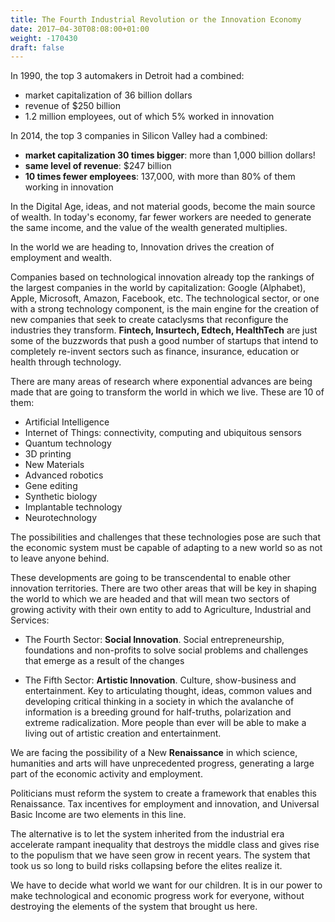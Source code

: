 ```yaml
---
title: The Fourth Industrial Revolution or the Innovation Economy
date: 2017–04-30T08:08:00+01:00
weight: -170430
draft: false
---
```


In 1990, the top 3 automakers in Detroit had a combined:
- market capitalization of 36 billion dollars 
- revenue of $250 billion 
- 1.2 million employees, out of which 5% worked in innovation

In 2014, the top 3  companies in Silicon Valley had a combined:
- **market capitalization 30 times bigger**: more than 1,000 billion dollars!
- **same level of revenue**: $247 billion
- **10 times fewer employees**: 137,000, with more than 80% of them working in innovation

In the Digital Age, ideas, and not material goods, become the main source of wealth. In today's economy, far fewer workers are needed to generate the same income, and the value of the wealth generated multiplies.

In the world we are heading to, Innovation drives the creation of employment and wealth.

Companies based on technological innovation already top the rankings of the largest companies in the world by capitalization: Google (Alphabet), Apple, Microsoft, Amazon, Facebook, etc. The technological sector, or one with a strong technology component, is the main engine for the creation of new companies that seek to create cataclysms that reconfigure the industries they transform. **Fintech, Insurtech, Edtech, HealthTech** are just some of the buzzwords that push a good number of startups that intend to completely re-invent sectors such as finance, insurance, education or health through technology.

There are many areas of research where exponential advances are being made that are going to transform the world in which we live. These are 10 of them:

- Artificial Intelligence
- Internet of Things: connectivity, computing and ubiquitous sensors
- Quantum technology
- 3D printing
- New Materials
- Advanced robotics
- Gene editing
- Synthetic biology
- Implantable technology
- Neurotechnology

The possibilities and challenges that these technologies pose are such that the economic system must be capable of adapting to a new world so as not to leave anyone behind.

 These developments are going to be transcendental to enable other innovation territories. There are two other areas that will be key in shaping the world to which we are headed and that will mean two sectors of growing activity with their own entity to add to Agriculture, Industrial and Services:

- The Fourth Sector: **Social Innovation**. Social entrepreneurship, foundations and non-profits to solve social problems and challenges that emerge as a result of the changes

- The Fifth Sector: **Artistic Innovation**. Culture, show-business and entertainment. Key to articulating thought, ideas, common values and developing critical thinking in a society in which the avalanche of information is a breeding ground for half-truths, polarization and extreme radicalization. More people than ever will be able to make a living out of artistic creation and entertainment.

We are facing the possibility of a New **Renaissance** in which science, humanities and arts will have unprecedented progress, generating a large part of the economic activity and employment.

Politicians must reform the system to create a framework that enables this Renaissance. Tax incentives for employment and innovation, and  Universal Basic Income are two elements in this line. 

The alternative is to let the system inherited from the industrial era accelerate rampant inequality that destroys the middle class and gives rise to the populism that we have seen grow in recent years. The system that took us so long to build risks collapsing before the elites realize it.

We have to decide what world we want for our children. It is in our power to make technological and economic progress work for everyone, without destroying the elements of the system that  brought us here.
